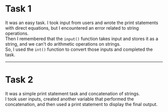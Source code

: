 # Task 1

It was an easy task. I took input from users and wrote the print statements with direct equations, but I encountered an error related to string operations.  
Then I remembered that the `input()` function takes input and stores it as a string, and we can't do arithmetic operations on strings.  
So, I used the `int()` function to convert those inputs and completed the task.

---

# Task 2

It was a simple print statement task and concatenation of strings.  
I took user inputs, created another variable that performed the concatenation, and then used a print statement to display the final output.

